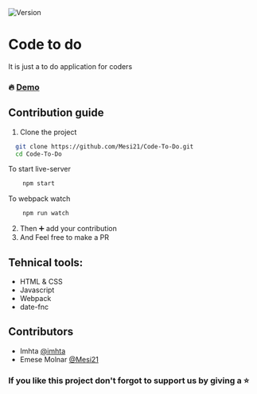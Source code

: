 <img alt="Version" src="https://img.shields.io/badge/version-1.0.0-blue.svg?cacheSeconds=2592000" />

# Code to do

It is just a to do application for coders


### :fire: [Demo](https://mesi21.github.io/Code-To-Do/) 

## Contribution guide

1. Clone the project
```bash
  git clone https://github.com/Mesi21/Code-To-Do.git
  cd Code-To-Do
```

To start live-server

```bash
    npm start
```
To webpack watch

```bash
    npm run watch
``` 

2. Then :heavy_plus_sign: add your contribution
3. And Feel free to make a PR

## Tehnical tools:

- HTML & CSS
- Javascript
- Webpack
- date-fnc

## Contributors

- Imhta [@imhta](https://github.com/imhta)
- Emese Molnar [@Mesi21](https://github.com/Mesi21)

### If you like this project don't forgot to support us by giving a :star: 

